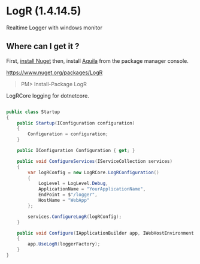# LogR (1.4.14.5)
Realtime Logger with windows monitor

## Where can I get it ?

First, [install Nuget](http://docs.nuget.org/docs/start-here/installing-nuget) then, install [Aquila](http://www.nuget.org/packages/aquila) from the package manager console.

https://www.nuget.org/packages/LogR

> PM> Install-Package LogR

LogRCore logging for dotnetcore.

```csharp

public class Startup
{
	public Startup(IConfiguration configuration)
	{
		Configuration = configuration;
	}

	public IConfiguration Configuration { get; }

	public void ConfigureServices(IServiceCollection services)
	{
		var logRConfig = new LogRCore.LogRConfiguration()
		{
			LogLevel = LogLevel.Debug,
			ApplicationName = "YourApplicationName",
			EndPoint = $"/logger",
			HostName = "WebApp"
		};

		services.ConfigureLogR(logRConfig);
	}

	public void Configure(IApplicationBuilder app, IWebHostEnvironment env, ILoggerFactory loggerFactory)
	{
		app.UseLogR(loggerFactory);
	}
}
```
